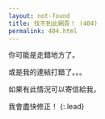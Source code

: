 ```yaml
---
layout: not-found
title: 找不到此網頁！ (404)
permalink: 404.html
---
```


你可能是走錯地方了。

或是我的連結打錯了。。。

如果有此情況可以寄信給我，

我會盡快修正！
{:.lead}
